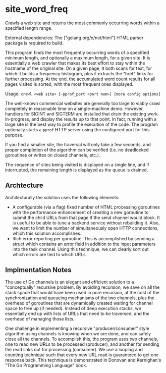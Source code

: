# site_word_freq
Crawls a web site and returns the most commonly occurring words within a specified length range.

External dependencies: The ["golang.org/x/net/html"] HTML parser package is required to build.

This program finds the most frequently occurring words of a
specified minimum length, and optionally a maximum length,
for a given site.  It is essentially a web crawler that makes
its best effort to stay within the hostname of the original site.
On a given page, it both scans for text, for which it builds a
frequency histogram, plus it extracts the "href" links for further
processing.  At the end, the accumulated word count results for all
pages visited is sorted, with the most frequent ones displayed.

Usage: `crawl <web site> [-pprof_port <port num>] [more config options]`
 
The well-known commercial websites are generally too large to viably crawl
completely in reasonable time on a single-machine demo.  However, handlers
for SIGINT and SIGTERM are installed that drain the existing work-in-progress,
and display the results up to that point.  In fact, running with a large site
is the best way to profile the execution of the code.  The program optionally
starts a `pprof` HTTP server using the configured port for this purpose.

If you find a smaller site, the traversal will only take a few seconds, and
proper completion of the algorithm can be verified (i.e. no deadlocked
goroutines or writes on closed channels, etc.).

The sequence of sites being visited is displayed on a single line, and
if interrupted, the remaining length is displayed as the queue is drained.

## Archtecture
Architecturally the solution uses the following elements:
- A configurable (via a flag) fixed number of HTML processing
goroutines with the performance enhancement of creating a new
goroutine to submit the child URLs from that page if the send
channel would block.  It is useful to be able to tune a backend
service without rebuilding it.  Also, we want to limit the number
of simultaneously open HTTP connections, which this solution accomplishes.
- Rich error reporting per goroutine.  This is accomplished by
sending a struct which contains an error field in addition to the
input parameters into the task channel.  Using this technique, we
can clearly sort out which errors are tied to which URLs.

## Implmentation Notes
The use of Go channels is an elegant and efficient solution to a
"conceptually" recursive problem.  By avoiding recursion, we save
on all the stack space that would have been used in pure recursion,
at the cost of the synchronization and queueing mechanisms of the
two channels, plus the overhead of goroutines that are dynamically
created waiting for channel space to free up (if needed).  Instead of
deep execution stacks, we essentially end up with lists of URLs that
need to be traversed, and the overhead of managing those lists.

One challenge in implementing a recursive "producer/consumer" style
algorithm using channels is knowing when we are done, and can safely
close all the channels.  To accomplish this, the program uses two
channels, one to read new URLs to be processed (producer), and another for
sending the read links out for processing (consumer).  We use a looping
and counting technique such that every new URL read is guaranteed to get
one response back.  This technique is demonstrated in Donovan and Kernighan's
"The Go Programming Language" book.
